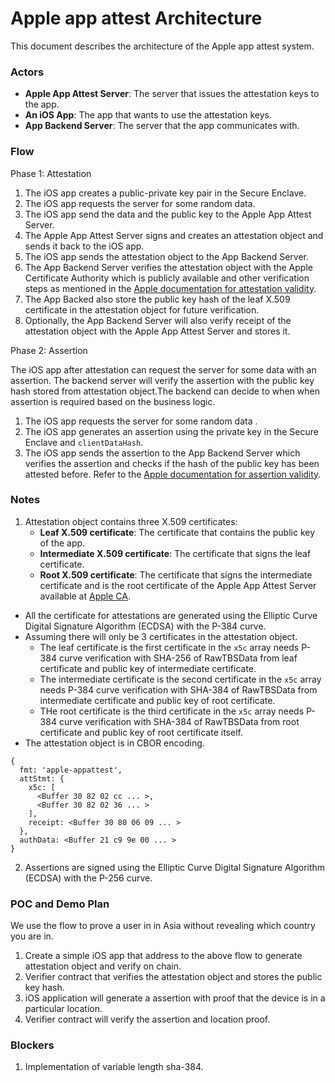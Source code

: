 # Apple app attest Architecture
This document describes the architecture of the Apple app attest system.
### Actors 

- **Apple App Attest Server**: The server that issues the attestation keys to the app.
- **An iOS App**: The app that wants to use the attestation keys.
- **App Backend Server**: The server that the app communicates with.

### Flow

Phase 1: Attestation
1. The iOS app creates a public-private key pair in the Secure Enclave.
2. The iOS app requests the server for some random data.
3. The iOS app send the data and the public key to the Apple App Attest Server.
4. The Apple App Attest Server signs and creates an attestation object and sends it back to the iOS app.
5. The iOS app sends the attestation object to the App Backend Server.
6. The App Backend Server verifies the attestation object with the Apple Certificate Authority which is publicly available and other verification steps as mentioned in the [Apple documentation for attestation validity](https://developer.apple.com/documentation/devicecheck/validating-apps-that-connect-to-your-server#Verify-the-attestation).
7. The App Backed also store the public key hash of the leaf X.509 certificate in the attestation object for future verification.
8. Optionally, the App Backend Server will also verify receipt of the attestation object with the Apple App Attest Server and stores it.

Phase 2: Assertion

The iOS app after attestation can request the server for some data with an assertion. The backend server will verify the assertion with the public key hash stored from attestation object.The backend can decide to when when assertion is required based on the business logic.

1. The iOS app requests the server for some random data .
2. The iOS app generates an assertion using the private key in the Secure Enclave and `clientDataHash`.
3. The iOS app sends the assertion to the App Backend Server which verifies the assertion and checks if the hash of the public key has been attested before. Refer to the [Apple documentation for assertion validity](https://developer.apple.com/documentation/devicecheck/validating-apps-that-connect-to-your-server#Verify-the-assertion).

### Notes
1. Attestation object contains three X.509 certificates: 
    - **Leaf X.509 certificate**: The certificate that contains the public key of the app.
    - **Intermediate X.509 certificate**: The certificate that signs the leaf certificate.
    - **Root X.509 certificate**: The certificate that signs the intermediate certificate and is the root certificate of the Apple App Attest Server available at [Apple  CA](https://www.apple.com/certificateauthority/private/).
  - All the certificate for attestations are generated using the Elliptic Curve Digital Signature Algorithm (ECDSA) with the P-384 curve.
  - Assuming there will only be 3 certificates in the attestation object.
    - The leaf certificate is the first certificate in the `x5c` array needs P-384 curve verification with SHA-256 of RawTBSData from leaf certificate and public key of intermediate certificate.
    - The intermediate certificate is the second certificate in the `x5c` array needs P-384 curve verification with SHA-384 of RawTBSData from intermediate certificate and public key of root certificate.
    - THe root certificate is the third certificate in the `x5c` array needs P-384 curve verification with SHA-384 of RawTBSData from root certificate and public key of root certificate itself.
  - The attestation object is in CBOR encoding.
```cbor
{
  fmt: 'apple-appattest',
  attStmt: {
    x5c: [
      <Buffer 30 82 02 cc ... >,
      <Buffer 30 82 02 36 ... >
    ],
    receipt: <Buffer 30 80 06 09 ... >
  },
  authData: <Buffer 21 c9 9e 00 ... >
}
```
2. Assertions are signed using the Elliptic Curve Digital Signature Algorithm (ECDSA) with the P-256 curve.


### POC and Demo Plan
We use the flow to prove a user in in Asia without revealing which country you are in.
1. Create a simple iOS app that address to the above flow to generate attestation object and verify on chain.
2. Verifier contract that verifies the attestation object and stores the public key hash.
3. iOS application will generate a assertion with proof that the device is in a particular location.
4. Verifier contract will verify the assertion and location proof.

### Blockers

1. Implementation of variable length sha-384.